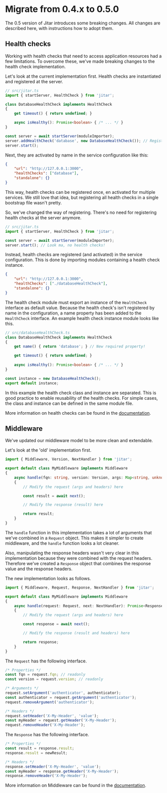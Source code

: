 # Migrate from 0.4.x to 0.5.0

The 0.5 version of Jitar introduces some breaking changes. All changes are described here, with instructions how to adopt them.

## Health checks

Working with health checks that need to access application resources had a few limitations.
To overcome these, we've made breaking changes to the health check implementation.

Let's look at the current implementation first. Health checks are instantiated and registered at the server.

```ts
// src/jitar.ts
import { startServer, HealthCheck } from 'jitar';

class DatabaseHealthCheck implements HealthCheck
{
    get timeout() { return undefined; }

    async isHealthy(): Promise<boolean> { /* ... */ }
}

const server = await startServer(moduleImporter);
server.addHealthCheck('database', new DatabaseHealthCheck()); // Registered here
server.start();
```

Next, they are activated by name in the service configuration like this:

```json
{
    "url": "http://127.0.0.1:3000",
    "healthChecks": ["database"],
    "standalone": {}
}
```

This way, health checks can be registered once, en activated for multiple services.
We still love that idea, but registering all health checks in a single bootstrap file wasn't pretty.

So, we've changed the way of registering. There's no need for registering health checks at the server anymore.

```ts
// src/jitar.ts
import { startServer, HealthCheck } from 'jitar';

const server = await startServer(moduleImporter);
server.start(); // Look ma, no health checks!
```

Instead, health checks are registered (and activated) in the service configuration.
This is done by importing modules containing a health check instance.

```json
{
    "url": "http://127.0.0.1:3000",
    "healthChecks": ["./databaseHealthCheck"],
    "standalone": {}
}
```

The health check module must export an instance of the `HealthCheck` interface as default value.
Because the health check's isn't registered by name in the configuration, a name property has been added to the `HealthCheck` interface. An example health check instance module looks like this.

```ts
// src/databaseHealthCheck.ts
class DatabaseHealthCheck implements HealthCheck
{
    get name() { return 'database'; } // New required property!

    get timeout() { return undefined; }
    
    async isHealthy(): Promise<boolean> { /* ... */ }
}

const instance = new DatabaseHealthCheck();
export default instance;
```

In this example the health check class and instance are separated. This is good practice to enable reusability of the health checks. For simple cases, the class and instance can be defined in the same module file.

More information on health checks can be found in the [documentation](https://docs.jitar.dev/deploy/health-checks.html).

## Middleware

We've updated our middleware model to be more clean and extendable.

Let's look at the 'old' implementation first.

```ts
import { Middleware, Version, NextHandler } from 'jitar';

export default class MyMiddleware implements Middleware
{
    async handle(fqn: string, version: Version, args: Map<string, unknown>, headers: Map<string, string>, next: NextHandler): Promise<unknown>
    {
        // Modify the request (args and headers) here

        const result = await next();

        // Modify the response (result) here

        return result;
    }
}
```

The `handle` function in this implementation takes a lot of arguments that we've combined in a `Request` object.
This makes it simpler to create middleware, and the `handle` function looks a lot cleaner.

Also, manipulating the response headers wasn't very clear in this implementation because they were combined with the request headers.
Therefore we've created a `Response` object that combines the response value and the response headers.

The new implementation looks as follows.

```ts
import { Middleware, Request, Response, NextHandler } from 'jitar';

export default class MyMiddleware implements Middleware
{
    async handle(request: Request, next: NextHandler): Promise<Response>
    {
        // Modify the request (args and headers) here

        const response = await next();

        // Modify the response (result and headers) here

        return response;
    }
}
```

The `Request` has the following interface.

```ts
/* Properties */
const fqn = request.fqn; // readonly
const version = request.version; // readonly

/* Arguments */
request.setArgument('authenticator', authenticator);
const authenticator = request.getArgument('authenticator');
request.removeArgument('authenticator');

/* Headers */
request.setHeader('X-My-Header', 'value');
const myHeader = request.getHeader('X-My-Header');
request.removeHeader('X-My-Header');
```

The `Response` has the following interface.

```ts
/* Properties */
const result = response.result;
response.result = newResult;

/* Headers */
response.setHeader('X-My-Header', 'value');
const myHeader = response.getHeader('X-My-Header');
response.removeHeader('X-My-Header');
```

More information on Middleware can be found in the [documentation](https://docs.jitar.dev/develop/middleware.html).